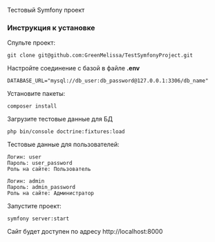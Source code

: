 Тестовый Symfony проект

### Инструкция к установке

Спульте проект:

```
git clone git@github.com:GreenMelissa/TestSymfonyProject.git
```

Настройте соединение с базой в файле **.env**
```
DATABASE_URL="mysql://db_user:db_password@127.0.0.1:3306/db_name"
```

Установите пакеты:

```
composer install
```

Загрузите тестовые данные для БД
```
php bin/console doctrine:fixtures:load
```

Тестовые данные для пользователей:
```
Логин: user
Пароль: user_password
Роль на сайте: Пользователь
```
```
Логин: admin
Пароль: admin_password
Роль на сайте: Администратор
```

Запустите проект:
```
symfony server:start 
```

Сайт будет доступен по адресу http://localhost:8000

